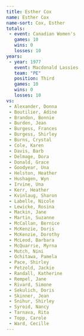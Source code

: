 ```yaml
---
title: Esther Cox
name: Esther Cox
name-sort: Cox, Esther
totals:
 - event: Canadian Women's
   games: 10
   wins: 0
   losses: 10
years:
 - year: 1977
   event: Macdonald Lassies
   team: "PE"
   position: Third
   games: 10
   wins: 0
   losses: 10
vs:
 - Alexander, Donna
 - Boutilier, Adine
 - Brandon, Bonnie
 - Burden, Jean
 - Burgess, Frances
 - Burgess, Shirley
 - Burns, Crystal
 - Cole, Karen
 - Davis, Barb
 - Delmage, Dora
 - Donald, Grace
 - Goodyear, Una
 - Helston, Heather
 - Hushagen, Wyn
 - Irvine, Una
 - Kerr, Heather
 - Kvinlaug, Sharon
 - Labelle, Nicole
 - Lewicke, Rosina
 - Mackin, Jane
 - Martin, Suzanne
 - McCallan, Bernice
 - McKenzie, Doris
 - McKenzie, Dorothy
 - McLeod, Barbara
 - McQuarrie, Myrna
 - Mutch, Nini
 - Ochitawa, Pamela
 - Pace, Shirley
 - Petzold, Jackie
 - Randall, Katherine
 - Rempel, Jane
 - Rivard, Simone
 - Sekulich, Doris
 - Skinner, Jean
 - Snihur, Shirley
 - Syroid, Nancy
 - Tarnava, Rita
 - Topp, Carole
 - Ward, Cecille
---
```

